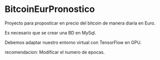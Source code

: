 # BitcoinEurPronostico

Proyecto para proposticar en precio del bitcoin de manera diaria en Euro.

Es necesario que se crear una BD en MySql.

Debemos adaptar nuestro entorno virtual con TensorFlow en GPU.

recomendacion: Modificar el numero de epocas.
 
